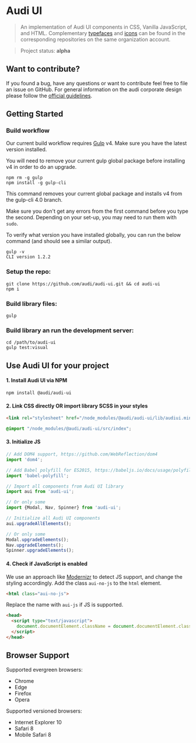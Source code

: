 # Audi UI

> An implementation of Audi UI components in CSS, Vanilla JavaScript, and HTML.
> Complementary [typefaces](https://github.com/audi/audi-type) and [icons](http://github.com/audi/audi-icon) can be found in the corresponding repositories on the same organization account.

> Project status: **alpha**

## Want to contribute?

If you found a bug, have any questions or want to contribute feel free to file an issue on GitHub. For general information on the audi corporate design please follow the [official guidelines](https://www.audi.com/ci).

## Getting Started

### Build workflow

Our current build workflow requires [Gulp](http://gulpjs.com/) v4. Make sure you have the latest version installed.

You will need to remove your current gulp global package before installing v4 in order to do an upgrade.

```
npm rm -g gulp
npm install -g gulp-cli
```

This command removes your current global package and installs v4 from the gulp-cli 4.0 branch.

Make sure you don't get any errors from the first command before you type the second. Depending on your set-up, you may need to run them with `sudo`.

To verify what version you have installed globally, you can run the below command (and should see a similar output).

```
gulp -v
CLI version 1.2.2
```

### Setup the repo:

```
git clone https://github.com/audi/audi-ui.git && cd audi-ui
npm i
```

### Build library files:
```
gulp
```

### Build library an run the development server:
```
cd /path/to/audi-ui
gulp test:visual
```

## Use Audi UI for your project

#### 1. Install Audi UI via NPM
```
npm install @audi/audi-ui
```

#### 2. Link CSS directly OR import library SCSS in your styles
``` html
<link rel="stylesheet" href="/node_modules/@audi/audi-ui/lib/audiui.min.css">
```

``` CSS
@import "/node_modules/@audi/audi-ui/src/index";
```

#### 3. Initialize JS
``` JavaScript
// Add DOM4 support, https://github.com/WebReflection/dom4
import 'dom4';

// Add Babel polyfill for ES2015, https://babeljs.io/docs/usage/polyfill/
import 'babel-polyfill';

// Import all components from Audi UI library
import aui from 'audi-ui';

// Or only some
import {Modal, Nav, Spinner} from 'audi-ui';

// Initialize all Audi UI components
aui.upgradeAllElements();

// Or only some
Modal.upgradeElements();
Nav.upgradeElements();
Spinner.upgradeElements();
```

#### 4. Check if JavaScript is enabled

We use an approach like [Modernizr](https://modernizr.com/docs#no-js) to detect JS support, and change the styling accordingly.
Add the class `aui-no-js` to the `html` element.
``` html
<html class="aui-no-js">
```
Replace the name with `aui-js` if JS is supported.
``` html
<head>
  <script type="text/javascript">
    document.documentElement.className = document.documentElement.className.replace(new RegExp("(^|\\s)aui-no-js(\\s|$)"), "$1aui-js$2");
  </script>
</head>
```

## Browser Support

Supported evergreen browsers:

- Chrome
- Edge
- Firefox
- Opera

Supported versioned browsers:

- Internet Explorer 10
- Safari 8
- Mobile Safari 8
